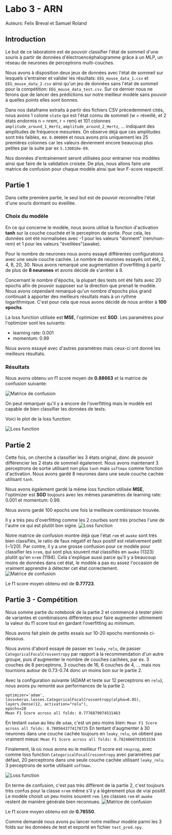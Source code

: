 # Labo 3 - ARN
Auteurs: Felix Breval et Samuel Roland

## Introduction
<!-- Note: vraiment utile ?? Dans ce laboratoire, nous allons appliquer et analyser un ensemble de modélisations data-driven sur un jeu de données de classification. -->
Le but de ce laboratoire est de pouvoir classifier l'état de sommeil d'une souris à partir de données d'électroencéphalogramme grâce à un MLP, un réseau de neurones de perceptrons multi-couches.

Nous avons à disposition deux jeux de données avec l'état de sommeil sur lesquels s'entrainer et valider les résultats: `EEG_mouse_data_1.csv` et `EEG_mouse_data_2.csv` ainsi qu'un jeu de données sans l'état de sommeil pour la compétition: `EEG_mouse_data_test.csv`. Sur ce dernier nous ne ferons que de lancer des prédictions sur notre meilleur modèle sans pouvoir à quelles points elles sont bonnes.

Dans nos dataframe extraits à partir des fichiers CSV précedemment cités, nous avons 1 colone `state` qui est l'état connu de sommeil (w = réveillé, et 2 états endormis n = nrem, r = rem) et 101 colonnes `amplitude_around_1_Hertz`, `amplitude_around_2_Hertz`, ... indiquant des amplitudes de fréquence mesurées. On observe déjà que ces amplitudes sont très faibles, ex. `0.000009` et nous avons pris uniquement les 25 premières colonnes car les valeurs deviennent encore beaucoup plus petites par la suite par ex `5.130010e-09`.

<!-- //TODO parler plus des données et ce qu'on utilise: je crois c'est assez mtn ? -->

Nos données d'entrainement seront utilisées pour entrainer nos modèles ainsi que faire de la validation croisée.
De plus, nous allons faire une matrice de confusion pour chaque modèle ainsi que leur F-score respectif.

## Partie 1

Dans cette première partie, le seul but est de pouvoir reconnaître l'état d'une souris dormant ou éveillée.

### Choix du modèle

En ce qui concerne le modèle, nous avons utilisé la fonction d'activation **tanh** sur la couche couchée et le perceptron de sortie.
Pour cela, les données ont été normalisées avec -1 pour les valeurs "dorment" (rem/non-rem) et 1 pour les valeurs "éveillées"(awake).

Pour le nombre de neurones nous avons essayé différentes configurations avec une seule couche cachée.
Le nombre de neurones essayés ont été, 2, 4, 8, 20, 30. Nous avons remarqué une augmentation d'overfitting à partir de plus de **8 neurones** et avons décidé de s'arrêter à 8.

Concernant le nombre d'épochs, la plupart des tests ont été faits avec 20 epochs afin de pouvoir supposer sur la direction que prenait le modèle.
Nous avons cependant remarqué qu'un nombre d'epochs plus grand continuait à apporter des meilleurs résultats mais à un rythme logarithmique.
C'est pour cela que nous avons décidé de nous arrêter à **100 epochs**.

La loss function utilisée est **MSE**, l'optimizer est **SGD**. Les paramètres pour l'optimizer sont les suivants:

- learning rate: 0.001
- momentum: 0.99

Nous avons essayé avec d'autres paramètres mais ceux-ci ont donné les meilleurs résultats.

### Résultats

Nous avons obtenu un f1 score moyen de **0.88663** et la matrice de confusion suivante:

![Matrice de confusion](./figures/p1_matrix.png)

On peut remarquer qu'il y a encore de l'overfitting mais le modèle est capable de bien classifier les données de tests.

Voici le plot de la loss function:

![Loss function](./figures/p1_history.png)

<!-- est-ce quon voudrait pas inverse les 2 parties avec images comme dans le rapport ?  en tous cas j'ai inversé dans les 2 parties suivantes -->

## Partie 2

Cette fois, on cherche à classifier les 3 états original, donc de pouvoir différencier les 2 états de sommeil également. Nous avons maintenant 3 perceptrons de sortie utilisant non plus `tanh` mais `softmax` comme fonction d'activation. Nous avons gardé 8 neurones dans une seule couche cachée utilisant `tanh`. 
<!-- todo: est-ce qu'on doit dire pourquoi softmax ? je sais pas la raison là... -->
Nous avons également gardé la même loss function utilisée **MSE**, l'optimizer est **SGD** toujours avec les mêmes paramètres de learning rate: 0.001 et momentum: 0.99.

Nous avons gardé 100 epochs une fois la meilleure combinaison trouvée.

Il y a très peu d'overfitting comme les 2 courbes sont très proches l'une de l'autre ce qui est plutôt bon signe.
![Loss function](./figures/p2_history.png)

Notre matrice de confusion montre déjà que l'état `rem` et `awake` sont très bien classifiés, le ratio de faux négatif et faux positif est relativement petit (~1/20). Par contre, il y a une grosse confusion pour ce modèle pour classifier les `nrem`, qui sont plus souvent mal classifiés en `awake` (1323) plutôt qu'en `nrem` (1194). Cela s'explique aussi parce qu'il y a beaucoup moins de données dans cet état, le modèle a pas eu assez l'occasion de vraiment apprendre à détecter cet état correctement.
![Matrice de confusion](./figures/p2_matrix.png)

Le f1 score moyen obtenu est de **0.77723**.

## Partie 3 - Compétition
Nous somme partie du notebook de la partie 2 et commencé à tester plein de variantes et combinaisons différentes pour faire augmenter ultimement la valeur du f1 score tout en gardant l'overfitting au minimum.

Nous avons fait plein de petits essais sur 10-20 epochs mentionnés ci-dessous.

Nous avons d'abord essayé de passer en `leaky_relu`, de passer `CategoricalFocalCrossentropy` par rapport à la recommendation d'un autre groupe, puis d'augmenter le nombre de couches cachées, par ex. 3 couches de 8 perceptrons, 3 couches de 16, 6 couches de 4, ... mais nos tournions autour de 0.73-0.74 donc un moins bon sur le partie 2.

Avec la configuration suivante (ADAM et teste sur 12 perceptrons en `relu`), nous avons pu remonté aux performances de la partie 2.
```
optimizer='adam',
loss=keras.losses.CategoricalFocalCrossentropy(alpha=0.05),
layers.Dense(12, activation="relu"),
epochs=20
Mean F1 Score across all folds: 0.7776879074531463
```

En testant `nadam` au lieu de `adam`, c'est un peu moins bien: `Mean F1 Score across all folds: 0.7805643774178725`
En tentant d'augmenter à 30 neurones dans une couche cachée toujours en `leaky_relu`, on obtient pas vraiment mieux: `Mean F1 Score across all folds: 0.7824860701953334`

Finalement, là où nous avons eu le meilleur f1 score est `rmsprop`, avec comme loss function `CategoricalFocalCrossentropy` avec paramètres par défaut, 20 perceptrons dans une seule couche cachée utilisant `leaky_relu`. 3 perceptrons de sortie utilisant `softmax`.

![Loss function](./figures/p3_history.png)
<!-- TODO: Is there overfitting? -->

<!-- TODO: compléter pour répondre à How did you choose the
learning rate? How did you choose the number of neurons and number of layers?  -->

<!-- TODO:Should we train for longer? -->

En terme de confusion, c'est pas très différent de la partie 2, c'est toujours très confus pour la classe `nrem` même s'il y a légèrement plus de vrai positif. Le modèle choisit un peu moins souvent `rem`. Les classes `rem` et `awake` restent de manière générale bien reconnues.
![Matrice de confusion](./figures/p3_matrix.png)

Le f1 score moyen obtenu est de **0.78550**.

Comme demandé nous avons pu lancer notre meilleur modèle parmi les 3 folds sur les données de test et exporté en fichier `test_pred.npy`.